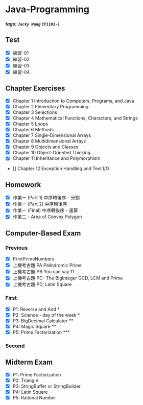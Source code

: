 # Java-Programming

##### tags: `Jacky Wang` `CF1101-1`

## Test

- [x] 練習-01
- [x] 練習-02
- [x] 練習-03
- [x] 練習-04

## Chapter Exercises

- [x] Chapter  1 Introduction to Computers, Programs, and Java
- [x] Chapter  2 Elementary Programming
- [x] Chapter  3 Selections
- [x] Chapter  4 Mathematical Functions, Characters, and Strings
- [x] Chapter  5 Loops
- [x] Chapter  6 Methods
- [x] Chapter  7 Single-Dimensional Arrays
- [x] Chapter  8 Multidimensional Arrays
- [x] Chapter  9 Objects and Classes
- [x] Chapter 10 Object-Oriented Thinking
- [x] Chapter 11 Inheritance and Polymorphism
- [] Chapter 12 Exception Handling and Text I/O

## Homework

- [x] 作業一 (Part 1) 中序轉後序 - 分割
- [x] 作業一 (Part 2) 中序轉後序
- [x] 作業一 (Final) 中序轉後序 - 運算
- [x] 作業二 - Area of Convex Polygon

## Computer-Based Exam

### Previous

- [x] PrintPrimeNumbers
- [x] 上機考古題 PA Palindromic Prime
- [x] 上機考古題 PB You can say 11
- [x] 上機考古題 PC- The BigInteger GCD, LCM and Prime
- [x] 上機考古題 PD: Latin Square

### First

- [x] P1: Reverse and Add *
- [x] P2: Science - day of the week *
- [x] P3: BigDecimal Calculator **
- [x] P4: Magic Square **
- [x] P5: Prime Factorization ***

### Second

## Midterm Exam

- [x] P1: Prime Factorization
- [x] P2: Triangle
- [x] P3: StringBuffer or StringBuilder
- [x] P4: Latin Square
- [x] P5: Rational Number
